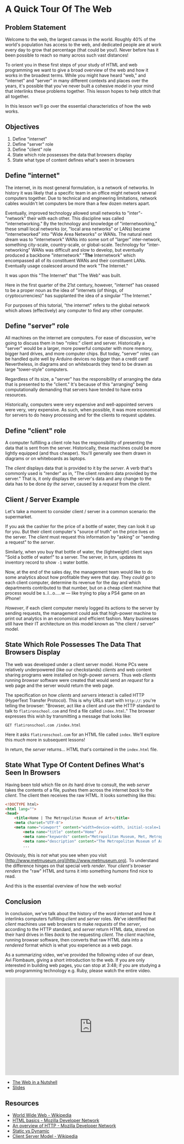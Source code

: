 # A Quick Tour Of The Web

## Problem Statement

Welcome to the web, the largest canvas in the world. Roughly 40% of the world's
population has access to the web, and dedicated people are at work every day to
grow that percentage (that could be you!). Never before has it been possible to
reach so many across such vast distances!

To orient you in these first steps of your study of HTML and web programming we
want to give a broad overview of the web and how it works in the broadest
terms. While you might have heard "web," and "internet" and "server" in many
different contexts and places over the years, it's possible that you've never
built a cohesive model in your mind that interlinks these problems together.
This lesson hopes to help stitch that all together.

In this lesson we'll go over the essential characteristics of how the web
works.

## Objectives

1. Define "internet"
2. Define "server" role
3. Define "client" role
4. State which role possesses the data that browsers display
5. State what type of content defines what's seen in browsers

## Define "internet"

The internet, in its most general formulation, is a network of networks. In
history it was likely that a specific team in an office might network several
computers together. Due to technical and engineering limitations, network cables
wouldn't let computers be more than a few dozen meters apart.

Eventually, improved technology allowed small networks to "inter"-"network"
their with each other. This discipline was called "internetworking." By the
technology and knowledge of "internetworking," these small local networks (or,
"local area networks" or LANs) became "internetworked" into "Wide Area
Networks" or WANs.  The natural next dream was to "internetwork" WANs into some
sort of "larger" inter-network, something city-scale, country-scale, or
global-scale.  Technology for "inter-networking" WANs was difficult and slow to
develop, but eventually produced a backbone "internetwork" "**The**
Internetwork" which encompassed all of its constituent WANs and their
constituent LANs. Eventually usage coalesced around the work "The Internet."

It was upon this "The Internet" that "The Web" was built.

Here in the first quarter of the 21st century, however, "internet" has ceased
to be a proper noun as the idea of "internets (of things, of cryptocurrencies)"
has supplanted the idea of a singular "The Internet."

For purposes of this tutorial, "the internet" refers to the global network which
allows (effectively) any computer to find any other computer.

## Define "server" role

All machines on the internet are computers. For ease of discussion, we're going
to discuss them in two "roles:" client and server. Historically a "server"
would be a larger, more powerful computer with more memory, bigger hard drives,
and more computer chips. But today, "server" roles can be handled quite well by
Arduino devices no bigger than a credit card! Nevertheless, in diagrams and on
whiteboards they tend to be drawn as large "tower-style" computers.

Regardless of its size, a "server" has the responsibility of arranging the data
that is presented to the "client." It's because of this "arranging" being
computationally demanding that servers have tended to have extra resources.

Historically, computers were very expensive and well-appointed servers were
very, very expensive. As such, when possible, it was more economical for
servers to do heavy processing and for the clients to request updates.

## Define "client" role

A computer fulfilling a client role has the responsibility of presenting the
data that is sent from the server. Historically, these machines could be more
lightly equipped (and thus cheaper). You'll generally see them drawn in
diagrams or on whiteboards as laptops.

The _client_ displays data that is provided to it by the _server_. A verb
that's commonly used is "render" as in, "The client _renders_ data provided by
the server." That is, it only displays the server's data and any change to the
data has to be done _by the server_, caused by a _request_ from the _client_.

## Client / Server Example

Let's take a moment to consider client / server in a common scenario: the
supermarket.

If you ask the cashier for the price of a bottle of water, they can look it up
for you. But their client computer's "source of truth" on the price lives on
the server. The _client_ must request this information by "asking" or "sending
a request" to the _server_.

Similarly, when you buy that bottle of water, the (lightweight) client says
"Sold a bottle of water!" to a server. The server, in turn, updates its
inventory record to show `-1` water bottle.

Now, at the end of the sales day, the management team would like to do some
analytics about how profitable they were that day. They _could_ go to each
client computer, determine its revenue for the day and which departments
contributed to that number, but on a cheap client machine that process would be
s..l...o.....w &mdash; like trying to play a PS4 game on an iPhone!

_However_, if each client computer merely logged its actions to the server by
sending requests, the management could ask that high-power machine to print out
analytics in an economical and efficient fashion. Many businesses still have
their IT architecture on this model known as "the client / server" model.

## State Which Role Possesses The Data That Browsers Display

The web was developed under a client server model. Home PCs were relatively
underpowered (like our checkstands) _clients_ and web content sharing programs
were installed on high-power _servers_. Thus web _clients_ running _browser_
software were created that would send an _request_ for a web page and the
server would return the web page.

The specification on how _clients_ and _servers_ interact is called HTTP
(HyperText Transfer Protocol). This is why URLs start with `http://`: you're
telling the browser: "Browser, act like a client and use the HTTP standard to
talk to `flatironschool.com` and find a file called `index.html`." The browser
expresses this wish by transmitting a message that looks like:

`GET flatironschool.com /index.html`

Here it asks `flatironschool.com` for an HTML file called `index`. We'll
explore this _much_ more in subsequent lessons!

In return, the _server_ returns... HTML that's contained in the `index.html`
file.

## State What Type Of Content Defines What's Seen In Browsers

Having been told which file on _its_ hard drive to consult, the web _server_
takes the contents of a file, pushes them across the internet _back_ to the
_client_. The client then receives the raw HTML. It looks something like this:

```html
<!DOCTYPE html>
<html lang="">
<head>
    <title>Home | The Metropolitan Museum of Art</title>
    <meta charset="UTF-8">
    <meta name="viewport" content="width=device-width, initial-scale=1.0">
        <meta name="title" content="Home" />
        <meta name="keywords" content="Metropolitan Museum, Met, Metropolitan Museum of Art, Met Museum, Metropolitan" />
        <meta name="description" content="The Metropolitan Museum of Art is a...">
        ...
```

Obviously, this is _not_ what you see when you visit
[http://www.metmuseum.org](http://www.metmuseum.org). To understand the
difference hinges on that special verb _render_. Your _client's_ browser
_renders_ the "raw" HTML and turns it into something _humans_ find nice to
read.

And this is the essential overview of how the web works!

## Conclusion

In conclusion, we've talk about the history of the word _internet_ and how it
interlinks computers fulfilling _client_ and _server_ roles. We've identified
that _client_ machines use web browsers to make _requests_ of the _server_,
according to the HTTP standard, and _server_ return HTML data, stored on their
hard drives in files _back_ to the requesting _client_. The _client_ machine,
running browser software, then converts that raw HTML data into a _rendered_
format which is what you experience as a web page.

As a summarizing video, we've provided the following video of our dean, Avi
Flombaum, giving a short introduction to the web. If you are only
interested in building web pages, you can stop at 3:48; if you are studying a
web programming technology e.g. Ruby, please watch the entire video.

<iframe width="560" height="315" src="https://www.youtube.com/embed/7AS96jRnquI?rel=0&modestbranding=1" frameborder="0" allowfullscreen></iframe>

* [The Web in a Nutshell][TWINS]
* [Slides][]

## Resources

- [World Wide Web - Wikipedia](https://en.wikipedia.org/wiki/World_Wide_Web)
- [HTML basics - Mozilla Developer Network](https://developer.mozilla.org/en-US/docs/Learn/Getting_started_with_the_web/HTML_basics)
- [An overview of HTTP - Mozilla Developer Network](https://developer.mozilla.org/en-US/docs/Web/HTTP/Overview)
- [Static vs Dynamic](https://noahveltman.com/static-dynamic/)
- [Client Server Model - Wikipedia](https://en.wikipedia.org/wiki/Client%E2%80%93server_model)

[TWINS]: https://www.youtube.com/watch?v=7AS96jRnquI
[Slides]: https://docs.google.com/presentation/d/1m6SPR13MdfF7YRhfx7HtvkOmFnrRyVQOEFgWhI8Bc0I/edit?usp=sharing
